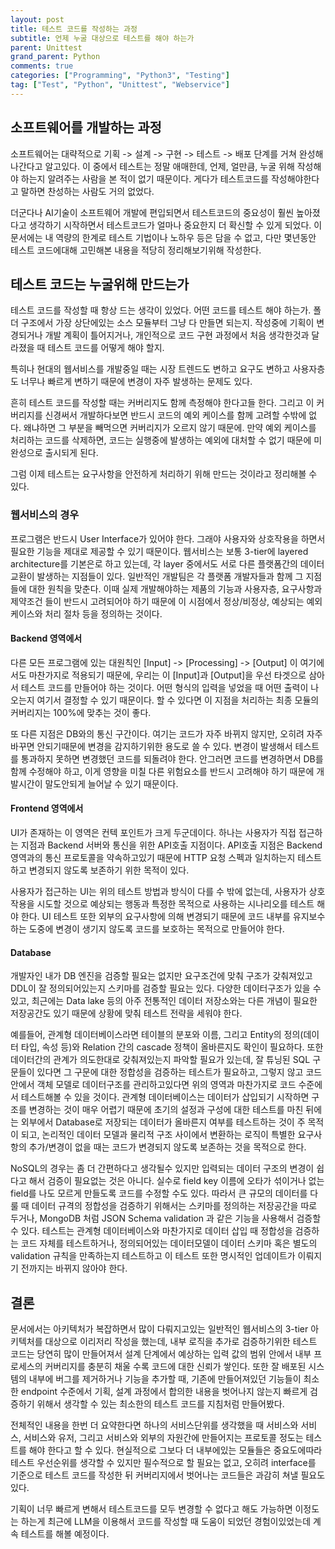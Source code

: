 ```yaml
---
layout: post
title: 테스트 코드를 작성하는 과정
subtitle: 언제 누굴 대상으로 테스트를 해야 하는가
parent: Unittest
grand_parent: Python
comments: true
categories: ["Programming", "Python3", "Testing"]
tag: ["Test", "Python", "Unittest", "Webservice"]
---
```


## 소프트웨어를 개발하는 과정

소프트웨어는 대략적으로 기획 -> 설계 -> 구현 -> 테스트 -> 배포 단계를 거쳐 완성해나간다고 알고있다. 이 중에서 테스트는 정말 애매한데, 언제, 얼만큼, 누굴 위해 작성해야 하는지 알려주는 사람을 본 적이 없기 때문이다. 게다가 테스트코드를 작성해야한다고 말하면 찬성하는 사람도 거의 없었다.

더군다나 AI기술이 소프트웨어 개발에 편입되면서 테스트코드의 중요성이 훨씬 높아졌다고 생각하기 시작하면서 테스트코드가 얼마나 중요한지 더 확신할 수 있게 되었다. 이 문서에는 내 역량의 한계로 테스트 기법이나 노하우 등은 담을 수 없고, 다만 몇년동안 테스트 코드에대해 고민해본 내용을 적당히 정리해보기위해 작성한다. 

## 테스트 코드는 누굴위해 만드는가

테스트 코드를 작성할 때 항상 드는 생각이 있었다. 어떤 코드를 테스트 해야 하는가. 폴더 구조에서 가장 상단에있는 소스 모듈부터 그냥 다 만들면 되는지. 작성중에 기획이 변경되거나 개발 계획이 틀어지거나, 개인적으로 코드 구현 과정에서 처음 생각한것과 달라졌을 때 테스트 코드를 어떻게 해야 할지.

특히나 현대의 웹서비스를 개발중일 때는 시장 트렌드도 변하고 요구도 변하고 사용자층도 너무나 빠르게 변하기 때문에 변경이 자주 발생하는 문제도 있다. 

흔히 테스트 코드를 작성할 때는 커버리지도 함께 측정해야 한다고들 한다. 그리고 이 커버리지를 신경써서 개발하다보면 반드시 코드의 예외 케이스를 함께 고려할 수밖에 없다. 왜냐하면 그 부분을 빼먹으면 커버리지가 오르지 않기 때문에. 만약 예외 케이스를 처리하는 코드를 삭제하면, 코드는 실행중에 발생하는 예외에 대처할 수 없기 때문에 미완성으로 출시되게 된다. 

그럼 이제 테스트는 요구사항을 안전하게 처리하기 위해 만드는 것이라고 정리해볼 수 있다.

### 웹서비스의 경우 

프로그램은 반드시 User Interface가 있어야 한다. 그래야 사용자와 상호작용을 하면서 필요한 기능을 제대로 제공할 수 있기 때문이다. 웹서비스는 보통 3-tier에 layered architecture를 기본은로 하고 있는데, 각 layer 중에서도 서로 다른 플랫폼간의 데이터 교환이 발생하는 지점들이 있다. 일반적인 개발팀은 각 플랫폼 개발자들과 함께 그 지점들에 대한 원칙을 맞춘다. 이때 실제 개발해야하는 제품의 기능과 사용자층, 요구사항과 제약조건 들이 반드시 고려되어야 하기 때문에 이 시점에서 정상/비정상, 예상되는 예외케이스와 처리 절차 등을 정의하는 것이다. 

#### Backend 영역에서

다른 모든 프로그램에 있는 대원칙인 \[Input\] -> \[Processing\] -> \[Output\] 이 여기에서도 마찬가지로 적용되기 때문에, 우리는 이 \[Input\]과 \[Output\]을 우선 타겟으로 삼아서 테스트 코드를 만들어야 하는 것이다. 어떤 형식의 입력을 넣었을 때 어떤 출력이 나오는지 여기서 결정할 수 있기 때문이다. 할 수 있다면 이 지점을 처리하는 최종 모듈의 커버리지는 100%에 맞추는 것이 좋다. 

또 다른 지점은 DB와의 통신 구간이다. 여기는 코드가 자주 바뀌지 않지만, 오히려 자주 바꾸면 안되기때문에 변경을 감지하기위한 용도로 쓸 수 있다. 변경이 발생해서 테스트를 통과하지 못하면 변경했던 코드를 되돌려야 한다. 안그러면 코드를 변경하면서 DB를 함께 수정해야 하고, 이게 영향을 미칠 다른 위험요소를 반드시 고려해야 하기 때문에 개발시간이 말도안되게 늘어날 수 있기 때문이다. 

#### Frontend 영역에서

UI가 존재하는 이 영역은 컨텍 포인트가 크게 두군데이다. 하나는 사용자가 직접 접근하는 지점과 Backend 서버와 통신을 위한 API호출 지점이다. API호출 지점은 Backend 영역과의 통신 프로토콜을 약속하고있기 때문에 HTTP 요청 스펙과 일치하는지 테스트하고 변경되지 않도록 보존하기 위한 목적이 있다. 

사용자가 접근하는 UI는 위의 테스트 방법과 방식이 다를 수 밖에 없는데, 사용자가 상호작용을 시도할 것으로 예상되는 행동과 특정한 목적으로 사용하는 시나리오를 테스트 해야 한다. UI 테스트 또한 외부의 요구사항에 의해 변경되기 때문에 코드 내부를 유지보수하는 도중에 변경이 생기지 않도록 코드를 보호하는 목적으로 만들어야 한다.

#### Database

개발자인 내가 DB 엔진을 검증할 필요는 없지만 요구조건에 맞춰 구조가 갖춰져있고 DDL이 잘 정의되어있는지 스키마를 검증할 필요는 있다. 다양한 데이터구조가 있을 수 있고, 최근에는 Data lake 등의 아주 전통적인 데이터 저장소와는 다른 개념이 필요한 저장공간도 있기 때문에 상황에 맞춰 테스트 전략을 세워야 한다.

예를들어, 관계형 데이터베이스라면 테이블의 분포와 이름, 그리고 Entity의 정의(데이터 타입, 속성 등)와 Relation 간의 cascade 정책이 올바른지도 확인이 필요하다. 또한 데이터간의 관계가 의도한대로 갖춰져있는지 파악할 필요가 있는데, 잘 튜닝된 SQL 구문들이 있다면 그 구문에 대한 정합성을 검증하는 테스트가 필요하고, 그렇지 않고 코드 안에서 객체 모델로 데이터구조를 관리하고있다면 위의 영역과 마찬가지로 코드 수준에서 테스트해볼 수 있을 것이다. 관계형 데이터베이스는 데이터가 삽입되기 시작하면 구조를 변경하는 것이 매우 어렵기 때문에 초기의 설정과 구성에 대한 테스트를 마친 뒤에는 외부에서 Database로 저장되는 데이터가 올바른지 여부를 테스트하는 것이 주 목적이 되고, 논리적인 데이터 모델과 물리적 구조 사이에서 변환하는 로직이 특별한 요구사항의 추가/변경이 없을 때는 코드가 변경되지 않도록 보존하는 것을 목적으로 한다.

NoSQL의 경우는 좀 더 간편하다고 생각될수 있지만 입력되는 데이터 구조의 변경이 쉽다고 해서 검증이 필요없는 것은 아니다. 실수로 field key 이름에 오타가 섞이거나 없는 field를 나도 모르게 만들도록 코드를 수정할 수도 있다. 따라서 큰 규모의 데이터를 다룰 때 데이터 규격의 정합성을 검증하기 위해서는 스키마를 정의하는 저장공간을 따로 두거나, MongoDB 처럼 JSON Schema validation 과 같은 기능을 사용해서 검증할 수 있다. 테스트는 관계형 데이터베이스와 마찬가지로 데이터 삽입 때 정합성을 검증하는 코드 자체를 테스트하거나, 정의되어있는 데이터모델이 데이터 스키마 혹은 별도의 validation 규칙을 만족하는지 테스트하고 이 테스트 또한 명시적인 업데이트가 이뤄지기 전까지는 바뀌지 않아야 한다. 

## 결론

문서에서는 아키텍처가 복잡하면서 많이 다뤄지고있는 일반적인 웹서비스의 3-tier 아키텍처를 대상으로 이리저리 작성을 했는데, 내부 로직을 추가로 검증하기위한 테스트 코드는 당연히 많이 만들어져서 설계 단계에서 예상하는 입력 값의 범위 안에서 내부 프로세스의 커버리지를 충분히 채울 수록 코드에 대한 신뢰가 쌓인다. 또한 잘 배포된 시스템의 내부에 버그를 제거하거나 기능을 추가할 때, 기존에 만들어져있던 기능들이 최소한 endpoint 수준에서 기획, 설계 과정에서 합의한 내용을 벗어나지 않는지 빠르게 검증하기 위해서 생각할 수 있는 최소한의 테스트 코드를 지침처럼 만들어봤다.

전체적인 내용을 한번 더 요약한다면 하나의 서비스단위를 생각했을 때 서비스와 서비스, 서비스와 유저, 그리고 서비스와 외부의 자원간에 만들어지는 프로토콜 정도는 테스트를 해야 한다고 할 수 있다. 현실적으로 그보다 더 내부에있는 모듈들은 중요도에따라 테스트 우선순위를 생각할 수 있지만 필수적으로 할 필요는 없고, 오히려 interface를 기준으로 테스트 코드를 작성한 뒤 커버리지에서 벗어나는 코드들은 과감히 쳐낼 필요도 있다.

기획이 너무 빠르게 변해서 테스트코드를 모두 변경할 수 없다고 해도 가능하면 이정도는 하는게 최근에 LLM을 이용해서 코드를 작성할 때 도움이 되었던 경험이있었는데 계속 테스트를 해볼 예정이다. 
